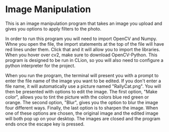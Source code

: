 # Image Manipulation

This is an image manipulation program that takes an image you upload and gives you options to apply filters to the photo.

In order to run this program you will need to import OpenCV and Numpy. Whne you open the file, the import statements at the top of the file will have red lines under them. Click that and it will allow you to import the libraries. When you hover over cv2, make sure to download OpenCV-Python. This program is designed to be run in CLion, so you will also need to configure a python interpreter for the project.

When you run the program, the terminal will present you with a prompt to enter the file name of the image you want to be edited. If you don't enter a file name, it will automatically use a picture named "RallyCat.png". You will then be presented with options to edit the image. The first option, "Make color", allows you to tint the picture with the colors blue red green or orange. The second option, "Blur", gives you the option to blur the image four different ways. Finally, the last option is to sharpen the image. When one of these options are chosen, the original image and the edited image will both pop up on your desktop. The images are closed and the program ends once the escape key is pressed.